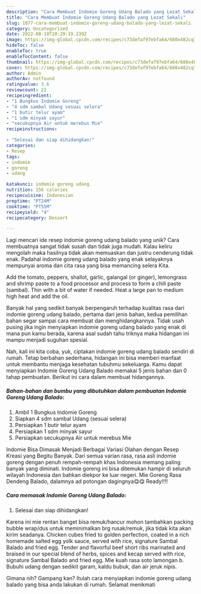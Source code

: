 ```yaml
---
description: "Cara Membuat Indomie Goreng Udang Balado yang Lezat Sekali"
title: "Cara Membuat Indomie Goreng Udang Balado yang Lezat Sekali"
slug: 1077-cara-membuat-indomie-goreng-udang-balado-yang-lezat-sekali
category: Uncategorized
date: 2022-08-18T10:29:19.239Z
image: https://img-global.cpcdn.com/recipes/c73defaf97ebfa64/680x482cq70/indomie-goreng-udang-balado-foto-resep-utama.jpg
hideToc: false
enableToc: true
enableTocContent: false
thumbnail: https://img-global.cpcdn.com/recipes/c73defaf97ebfa64/680x482cq70/indomie-goreng-udang-balado-foto-resep-utama.jpg
cover: https://img-global.cpcdn.com/recipes/c73defaf97ebfa64/680x482cq70/indomie-goreng-udang-balado-foto-resep-utama.jpg
author: Admin
authorAv: notfound
ratingvalue: 3.6
reviewcount: 22
recipeingredient:
- "1 Bungkus Indomie Goreng"
- "4 sdm sambal Udang sesuai selera"
- "1 butir telur ayam"
- "1 sdm minyak sayur"
- "secukupnya Air untuk merebus Mie"
recipeinstructions:

- "Selesai dan siap dihidangkan!"
categories:
- Resep
tags:
- indomie
- goreng
- udang

katakunci: indomie goreng udang 
nutrition: 156 calories
recipecuisine: Indonesian
preptime: "PT24M"
cooktime: "PT55M"
recipeyield: "4"
recipecategory: Dessert

---
```





Lagi mencari ide resep indomie goreng udang balado yang unik? Cara membuatnya sangat tidak susah dan tidak juga mudah. Kalau keliru mengolah maka hasilnya tidak akan memuaskan dan justru cenderung tidak enak. Padahal indomie goreng udang balado yang enak selayaknya mempunyai aroma dan cita rasa yang bisa memancing selera Kita.





Add the tomato, peppers, shallot, garlic, galangal (or ginger), lemongrass and shrimp paste to a food processor and process to form a chili paste (sambal). Thin with a bit of water if needed. Heat a large pan to medium high heat and add the oil.

Banyak hal yang sedikit banyak berpengaruh terhadap kualitas rasa dari indomie goreng udang balado, pertama dari jenis bahan, kedua pemilihan bahan segar sampai cara membuat dan menghidangkannya. Tidak usah pusing jika ingin menyiapkan indomie goreng udang balado yang enak di mana pun kamu berada, karena asal sudah tahu triknya maka hidangan ini mampu menjadi suguhan spesial.






Nah, kali ini kita coba, yuk, ciptakan indomie goreng udang balado sendiri di rumah. Tetap berbahan sederhana, hidangan ini bisa memberi manfaat untuk membantu menjaga kesehatan tubuhmu sekeluarga. Kamu dapat menyiapkan Indomie Goreng Udang Balado memakai 5 jenis bahan dan 0 tahap pembuatan. Berikut ini cara dalam membuat hidangannya.

<!--inarticleads1-->

##### Bahan-bahan dan bumbu yang dibutuhkan dalam pembuatan Indomie Goreng Udang Balado:

1. Ambil 1 Bungkus Indomie Goreng
1. Siapkan 4 sdm sambal Udang (sesuai selera)
1. Persiapkan 1 butir telur ayam
1. Persiapkan 1 sdm minyak sayur
1. Persiapkan secukupnya Air untuk merebus Mie


Indomie Bisa Dimasak Menjadi Berbagai Variasi Olahan dengan Resep Kreasi yang Begitu Banyak. Dari semua varian rasa, rasa asli indomie goreng dengan penuh rempah-rempah khas Indonesia memang paling banyak yang diminati. Indomie goreng ini bisa ditemukan hampir di seluruh wilayah Indonesia dan bahkan diekpor ke luar negeri. Mie Goreng Rasa Dendeng Balado, dalamnya ad potongan dagingnya😋😋 Ready!!!! 

<!--inarticleads2-->

##### Cara memasak Indomie Goreng Udang Balado:


1. Selesai dan siap dihidangkan!

Karena ini mie rentan banget bisa remuk/hancur mohon tambahkan packing bubble wrap/dus untuk meminimalkan brg rusak/remuk, jika tidak kita akan kirim seadanya. Chicken cubes fried to golden perfection, coated in a rich homemade salted egg yolk sauce, served with rice, signature Sambal Balado and fried egg. Tender and flavorful beef short ribs marinated and braised in our special blend of herbs, spices and kecap served with rice, signature Sambal Balado and fried egg. Mie kuah rasa soto lamongan b. Bubuhi udang dengan sedikit garam, kaldu bubuk, dan air jeruk nipis. 

Gimana nih? Gampang kan? Itulah cara menyiapkan indomie goreng udang balado yang bisa anda lakukan di rumah. Selamat menikmati
